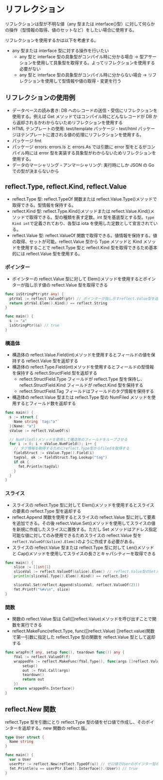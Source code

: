 # リフレクション

リフレクションは型が不明な値（any 型または interface{}型）に対して何らかの操作（型情報の取得、値のセットなど）をしたい場合に使用する。

リフレクションを使用するかは以下を考慮する。

- any 型または interface 型に対する操作を行いたい
  - any 型と interface 型の具象型がコンパイル時に分かる場合 → 型アサーションを使用して具象型を取得する。よってリフレクションを使用する必要がない
  - any 型と interface 型の具象型がコンパイル時に分からない場合 → リフレクションを使用して型情報や値の取得・変更を行う

## リフレクションの使用例

- データベースの読み書き: DB へのレコードの送信・受信にリフレクションを使用する。例えば Get メソッドではコンパイル時にどんなレコードが DB から返却されるかわからないためリフレクションを使用する
- HTML テンプレートの使用: text/template パッケージ・text/html パッケージはテンプレートに渡される値の処理にリフレクションを使用する。
- パッケージ fmt
- パッケージ errors: errors.Is と errors.As では引数に error 型をとるがコンパイル時には error 型を実装する具象型がわからないためリフレクションを使用する。
- データのマーシャリング・アンマーシャリング: 実行時にしか JSON の Go での型が決まらないから

## reflect.Type, reflect.Kind, reflect.Value

- reflect.Type 型: reflect.TypeOf 関数または reflect.Value.Type()メソッドで取得できる。型情報を保持する。
- reflect.Kind 型: reflect.Type.Kind()メソッドまたは reflect.Value.Kind()メソッドで取得できる。型の種類を表す定数。int 型を基底型とする型。`type Kind int`で定義されており、各型は iota を使用した定数として宣言されている。
- reflect.Value 型: reflect.ValueOf 関数で取得できる。値情報を保持する。値の取得、セットが可能。reflect.Value 型から Type メソッドと Kind メソッドを使用することで reflect.Type 型と reflect.Kind 型を取得できるため基本的には reflect.Value 型を使用する。

### ポインター

- ポインターの reflect.Value 型に対して Elem()メソッドを使用するとポインターが指し示す値の reflect.Value 型を取得できる

```Go
func isStringPtr(ptr any) {
  ptrVal := reflect.ValueOf(ptr) // ポインターが指し示すreflect.Value型を返却する
  return ptrVal.Elem().Kind() == reflect.String
}

func main() {
  s := "a"
  isStringPtr(&s) // true
}
```

### 構造体

- 構造体の reflect.Value.Field(int)メソッドを使用するとフィールドの値を保持する reflect.Value 型を返却する
- 構造体の reflect.Type.Field(int)メソッドを使用するとフィールドの型情報を保持する reflect.StructField 型を返却する
  - reflect.StructField.Type フィールドが reflect.Type 型を保持し、reflect.StructField.Kind フィールドが reflect.Kind 型を保持する
  - reflect.StructField.Tag フィールドはフィールドのタグ情報を保持する
- 構造体の reflect.Value 型または reflect.Type 型の NumFiled メソッドを使用するとフィールド数を返却する

```Go
func main() {
  s := struct {
    Name string `tag:"a"`
  }{Name: "a"}
  sValue := reflect.ValueOf(s)

  // NumFiled()メソッドを使用して構造体のフィールドをループさせる
  for i := 0; i < sValue.NumField(); i++ {
    // タグ情報を取得するためにreflect.Type型からfiledを取得する
    fieldStruct := sValue.Type().Field(i)
    tagVal, ok := fieldStruct.Tag.Lookup("tag")
    if ok {
      fmt.Println(tagVal)
    }
  }
}
```

### スライス

- スライスの reflect.Type 型に対して Elem()メソッドを使用するとスライスの要素の reflect.Type 型を返却する
- reflect.Append 関数を使用するとスライスの reflect.Value 型に対して要素を追加できる。その後 reflect.Value.Set()メソッドを使用してスライスの値を新規に作成したスライスに置換する。ただし Set メソッドはアドレス指定可能な値に対してのみ使用できるためスライスの reflect.Value 型を`reflect.ValueOf(&slice).Elem()`のように作成する必要がある。
- スライスの reflect.Value 型または reflect.Type 型に対して Len()メソッドと Cap()メソッドを使用してスライスの長さとキャパシティーを取得できる

```Go
func main() {
	slice := []int{1}
	sliceVal := reflect.ValueOf(&slice).Elem() // reflect.Value型のSetメソッドを使用する際はポインターからreflect.Value型を作成する
	println(sliceVal.Type().Elem().Kind() == reflect.Int)

	sliceVal.Set(reflect.Append(sliceVal, reflect.ValueOf(2)))
	fmt.Printf("%#v\n", slice)
}
```

### 関数

- 関数の reflect.Value 型は Call([]reflect.Value)メソッドを呼び出すことで関数を実行できる
- reflect.MakeFunc(reflect.Type, func([]reflect.Value) []reflect.value)関数で第一引数に指定した reflect.Type 型の関数を reflect.Value 型として返却する

```Go
func wrapFn(f any, setup func(), teardown func()) any {
	fVal := reflect.ValueOf(f)
	wrappedFn := reflect.MakeFunc(fVal.Type(), func(args []reflect.Value) (results []reflect.Value) {
		setup()
		out := fVal.Call(args)
		teardown()
		return out
	})
	return wrappedFn.Interface()
}
```

## reflect.New 関数

reflect.Type 型を引数にとり reflect.Type 型の値をゼロ値で作成し、そのポインターを返却する。new 関数の reflect 版。

```Go
type User struct {
  Name string
}

func main() {
  var u User
  userPtr := reflect.New(reflect.TypeOf(u)) // ゼロ値でUserのポインター型のreflect.Valueを作成する
  fmt.Println(u == userPtr.Elem().Interface().(User)) // true
}
```
